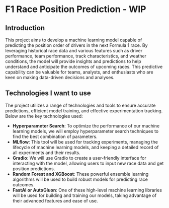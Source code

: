 # F1 Race Position Prediction - WIP

## Introduction
This project aims to develop a machine learning model capable of predicting the position order of drivers in the next Formula 1 race. By leveraging historical race data and various features such as driver performance, team performance, track characteristics, and weather conditions, the model will provide insights and predictions to help understand and anticipate the outcomes of upcoming races. This predictive capability can be valuable for teams, analysts, and enthusiasts who are keen on making data-driven decisions and analyses.

## Technologies I want to use
The project utilizes a range of technologies and tools to ensure accurate predictions, efficient model training, and effective experimentation tracking. Below are the key technologies used:

- **Hyperparameter Search**: To optimize the performance of our machine learning models, we will employ hyperparameter search techniques to find the best combination of parameters.
- **MLflow**: This tool will be used for tracking experiments, managing the lifecycle of machine learning models, and keeping a detailed record of all experiments and their results.
- **Gradio**: We will use Gradio to create a user-friendly interface for interacting with the model, allowing users to input new race data and get position predictions.
- **Random Forest and XGBoost**: These powerful ensemble learning algorithms will be used to build robust models for predicting race outcomes.
- **FastAI or AutoGluon**: One of these high-level machine learning libraries will be used for building and training our models, taking advantage of their advanced features and ease of use.

